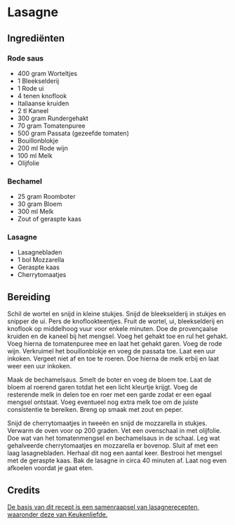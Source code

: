# Lasagne
## Ingrediënten
### Rode saus
- 400 gram Worteltjes
- 1 Bleekselderij
- 1 Rode ui
- 4 tenen knoflook
- Italiaanse kruiden
- 2 tl Kaneel
- 300 gram Rundergehakt
- 70 gram Tomatenpuree
- 500 gram Passata (gezeefde tomaten)
- Bouillonblokje
- 200 ml Rode wijn
- 100 ml Melk
- Olijfolie

### Bechamel
- 25 gram Roomboter
- 30 gram Bloem
- 300 ml Melk
- Zout of geraspte kaas

### Lasagne
- Lasagnebladen
- 1 bol Mozzarella
- Geraspte kaas
- Cherrytomaatjes 

## Bereiding
Schil de wortel en snijd in kleine stukjes. Snijd de bleekselderij in stukjes en snipper de ui. Pers de knoflookteentjes. Fruit de wortel, ui, bleekselderij en knoflook op middelhoog vuur voor enkele minuten. Doe de provençaalse kruiden en de kaneel bij het mengsel. Voeg het gehakt toe en rul het gehakt. Voeg hierna de tomatenpuree mee en laat het gehakt garen. Voeg de rode wijn. Verkruimel het bouillonblokje en voeg de passata toe. Laat een uur inkoken. Vergeet niet af en toe te roeren. Doe hierna de melk erbij en laat weer een uur inkoken.

Maak de bechamelsaus. Smelt de boter en voeg de bloem toe. Laat de bloem al roerend garen totdat het een licht kleurtje krijgt. Voeg de resterende melk in delen toe en roer met een garde zodat er een egaal mengsel ontstaat. Voeg eventueel nog extra melk toe om de juiste consistentie te bereiken. Breng op smaak met zout en peper.

Snijd de cherrytomaatjes in tweeën en snijd de mozzarella in stukjes. Verwarm de oven voor op 200 graden. Vet een ovenschaal in met olijfolie. Doe wat van het tomatenmengsel en bechamelsaus in de schaal. Leg wat gehalveerde cherrytomaatjes en mozzarella er bovenop. Sluit af met een laag lasagnebladen. Herhaal dit nog een aantal keer. Bestrooi het mengsel met de geraspte kaas. Bak de lasagne in circa 40 minuten af. Laat nog even afkoelen voordat je gaat eten.

## Credits
[De basis van dit recept is een samenraapsel van lasagnerecepten, waaronder deze van Keukenliefde.](https://www.keukenliefde.nl/traditionele-lasagne/)
